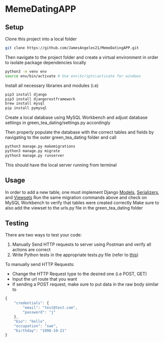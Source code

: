 # MemeDatingAPP

## Setup

Clone this project into a local folder

```bash
git clone https://github.com/JamesAngeles21/MemeDatingAPP.git
```

Then navigate to the project folder and create a virtual environment in order to isolate package dependencies locally

```bash
python3 -m venv env
source env/bin/activate # Use env\Scripts\activate for windows
```

Install all necessary libraries and modules (i.e)
```bash
pip3 install django
pip3 install djangorestframework
brew install mysql
pip install pymysql
```

Create a local database using MySQL Workbench and adjust database settings in green_tea_dating/settings.py accordingly

Then properly populate the database with the correct tables and fields by navigating to the outer green_tea_dating folder and call
```bash
python3 manage.py makemigrations
python3 manage.py migrate
python3 manage.py runserver
```
This should have the local server running from terminal

## Usage
In order to add a new table, one must implement Django [Models](https://docs.djangoproject.com/en/3.0/topics/db/models/), [Serializers](https://www.django-rest-framework.org/api-guide/serializers/), and [Viewsets](https://www.django-rest-framework.org/api-guide/viewsets/)
Run the same migration commands above and check on MySQL Workbench to verify that tables were created correctly
Make sure to also add the viewset to the urls.py file in the green_tea_dating folder

## Testing
There are two ways to test your code:

1. Manually Send HTTP requests to server using Postman and verify all actions are correct
2. Write Python tests in the appropriate tests.py file (refer to [this](https://www.django-rest-framework.org/api-guide/testing/))

To manually send HTTP Requests:
- Change the HTTP Request type to the desired one (i.e POST, GET)
- Input the url route that you want
- If sending a POST request, make sure to put data in the raw body similar to
```javascript
{
	"credentials": {
		"email": "test@test.com",
		"password": "j"
	},
	"bio": "hello",
	"occupation": "swe",
	"birthday": "1998-10-21"
}
```